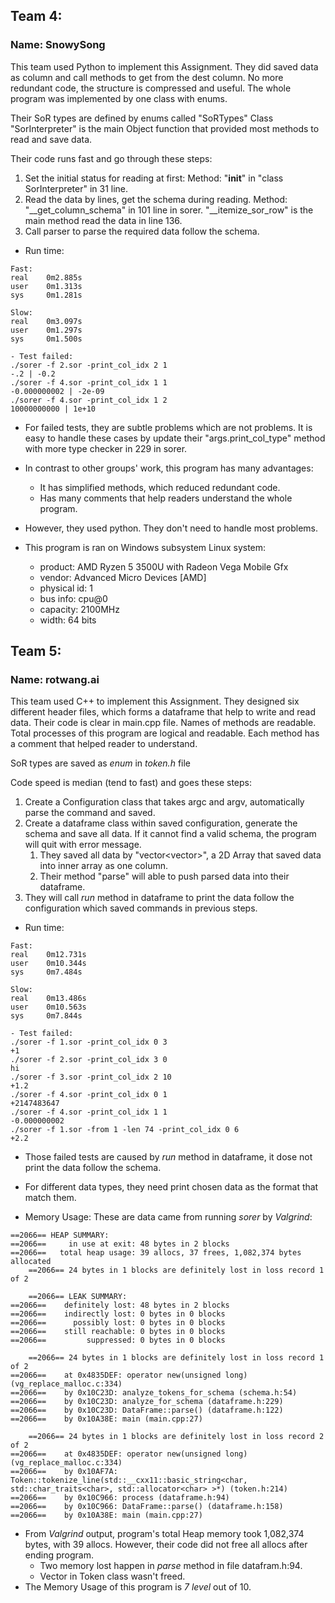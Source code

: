 ## Team 4:	
### Name: SnowySong

This team used Python to implement this Assignment.
They did saved data as column and call methods to get from the dest column.
No more redundant code, the structure is compressed and useful.
The whole program was implemented by one class with enums.

Their SoR types are defined by enums called "SoRTypes"
Class "SorInterpreter" is the main Object function that provided most methods to read and save data.

Their code runs fast and go through these steps:
1. Set the initial status for reading at first: Method: "__init__" in "class SorInterpreter" in 31 line.
2. Read the data by lines, get the schema during reading. Method: "__get_column_schema" in 101 line in sorer. "__itemize_sor_row" is the main method read the data in line 136.
3. Call parser to parse the required data follow the schema.

- Run time: 
```
Fast:
real    0m2.885s
user    0m1.313s
sys     0m1.281s

Slow:
real    0m3.097s
user    0m1.297s
sys     0m1.500s

- Test failed:
./sorer -f 2.sor -print_col_idx 2 1
-.2 | -0.2
./sorer -f 4.sor -print_col_idx 1 1
-0.000000002 | -2e-09
./sorer -f 4.sor -print_col_idx 1 2
10000000000 | 1e+10
```

- For failed tests, they are subtle problems which are not problems. It is easy to handle these cases by update their "args.print_col_type" method with more type checker in 229 in sorer.
- In contrast to other groups' work, this program has many advantages:
  - It has simplified methods, which reduced redundant code.
  - Has many comments that help readers understand the whole program.
- However, they used python. They don't need to handle most problems.
- This program is ran on Windows subsystem Linux system:
  
  - product: AMD Ryzen 5 3500U with Radeon Vega Mobile Gfx
  - vendor: Advanced Micro Devices [AMD]
  - physical id: 1
  - bus info: cpu@0
  - capacity: 2100MHz
  - width: 64 bits


## Team 5: 	
### Name: rotwang.ai

This team used C++ to implement this Assignment.
They designed six different header files, which forms a dataframe that help to write and read data.
Their code is clear in main.cpp file. Names of methods are readable. Total processes of this program are logical and readable. Each method has a comment that helped reader to understand. 

SoR types are saved as *enum* in *token.h* file

Code speed is median (tend to fast) and goes these steps:
1. Create a Configuration class that takes argc and argv, automatically parse the command and saved.
2. Create a dataframe class within saved configuration, generate the schema and save all data. If it cannot find a valid schema, the program will quit with error message.
   1. They saved all data by "vector<vector<Datatype>>", a 2D Array that saved data into inner array as one column.
   2. Their method "parse" will  able to push parsed data into their dataframe.
3. They will call *run* method in dataframe to print the data follow the configuration which saved commands in previous steps.

- Run time:
```
Fast:
real    0m12.731s
user    0m10.344s
sys     0m7.484s

Slow:
real    0m13.486s
user    0m10.563s
sys     0m7.844s

- Test failed:
./sorer -f 1.sor -print_col_idx 0 3
+1
./sorer -f 2.sor -print_col_idx 3 0
hi
./sorer -f 3.sor -print_col_idx 2 10
+1.2
./sorer -f 4.sor -print_col_idx 0 1
+2147483647
./sorer -f 4.sor -print_col_idx 1 1
-0.000000002
./sorer -f 1.sor -from 1 -len 74 -print_col_idx 0 6
+2.2
```

- Those failed tests are caused by *run* method in dataframe, it dose not print the data follow the schema.
- For different data types, they need print chosen data as the format that match them.

- Memory Usage:
	These are data came from running *sorer* by *Valgrind*:
```
==2066== HEAP SUMMARY:
==2066==     in use at exit: 48 bytes in 2 blocks
==2066==   total heap usage: 39 allocs, 37 frees, 1,082,374 bytes allocated
	==2066== 24 bytes in 1 blocks are definitely lost in loss record 1 of 2

	==2066== LEAK SUMMARY:
==2066==    definitely lost: 48 bytes in 2 blocks
==2066==    indirectly lost: 0 bytes in 0 blocks
==2066==      possibly lost: 0 bytes in 0 blocks
==2066==    still reachable: 0 bytes in 0 blocks
==2066==         suppressed: 0 bytes in 0 blocks

	==2066== 24 bytes in 1 blocks are definitely lost in loss record 1 of 2
==2066==    at 0x4835DEF: operator new(unsigned long) (vg_replace_malloc.c:334)
==2066==    by 0x10C23D: analyze_tokens_for_schema (schema.h:54)
==2066==    by 0x10C23D: analyze_for_schema (dataframe.h:229)
==2066==    by 0x10C23D: DataFrame::parse() (dataframe.h:122)
==2066==    by 0x10A38E: main (main.cpp:27)

	==2066== 24 bytes in 1 blocks are definitely lost in loss record 2 of 2
==2066==    at 0x4835DEF: operator new(unsigned long) (vg_replace_malloc.c:334)
==2066==    by 0x10AF7A: Token::tokenize_line(std::__cxx11::basic_string<char, std::char_traits<char>, std::allocator<char> >*) (token.h:214)
==2066==    by 0x10C966: process (dataframe.h:94)
==2066==    by 0x10C966: DataFrame::parse() (dataframe.h:158)
==2066==    by 0x10A38E: main (main.cpp:27)
```
- From *Valgrind* output, program's total Heap memory took 1,082,374 bytes, with 39 allocs. However, their code did not free all allocs after ending program.
  - Two memory lost happen in *parse* method in file datafram.h:94.
  - Vector in Token class wasn't freed.
- The Memory Usage of this program is *7 level* out of 10.
